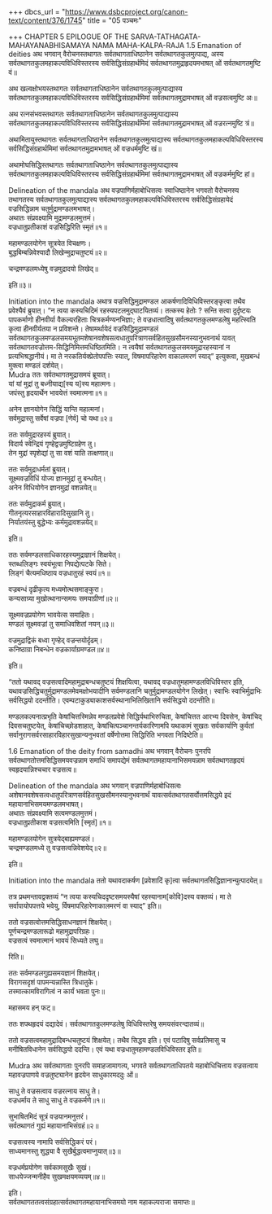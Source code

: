 +++
dbcs_url = "https://www.dsbcproject.org/canon-text/content/376/1745"
title = "05 पञ्चमः"

+++
CHAPTER 5
EPILOGUE OF THE SARVA-TATHAGATA-MAHAYANABHISAMAYA
NAMA MAHA-KALPA-RAJA
1.5 Emanation of deities
अथ भगवान् वैरोचनस्तथागतः सर्वतथागताधिष्ठानेन सर्वतथागतकुलमुत्पाद्य, अस्य सर्वतथागतकुलमहाकल्पविधिविस्तरस्य सर्वसिद्धिसंग्रहार्थमिदं सर्वतथागतमुद्राहृदयमभाषत् ओं सर्वतथागतमुष्टि वं॥

अथ खल्वक्षोभयस्तथागतः सर्वतथागताधिष्ठानेन सर्वतथागतकुलमुत्पाद्यास्य सर्वतथागतकुलमहाकल्पविधिविस्तरस्य सर्वसिद्धिसंग्रहार्थमिमां सर्वतथागतमुद्रामभाषत् ओं वज्रसत्वमुष्टि अः॥

अथ रत्नसंभवस्तथागतः सर्वतथागताधिष्ठानेन सर्वतथागतकुलमुत्पाद्यास्य सर्वतथागतकुलमहाकल्पविधिविस्तरस्य सर्वसिद्धिसंग्रहार्थमिमां सर्वतथागतमुद्रामभाषत् ओं वज्ररत्नमुष्टि त्रं॥

अथामितायुस्तथागतः सर्वतथागताधिष्ठानेन सर्वतथागतकुलमुत्पाद्यास्य सर्वतथागतकुलमहाकल्पविधिविस्तरस्य सर्वसिद्धिसंग्रहार्थमिमां सर्वतथागतमुद्रामभाषत् ओं वज्रधर्ममुष्टि खं॥

अथामोघसिद्धिस्तथागतः सर्वतथागताधिष्ठानेन सर्वतथागतकुलमुत्पाद्यास्य सर्वतथागतकुलमहाकल्पविधिविस्तरस्य सर्वसिद्धिसंग्रहार्थमिमां सर्वतथागतमुद्रामभाषत् ओं वज्रकर्ममुष्टि हां॥

Delineation of the mandala
अथ वज्रपाणिर्महाबोधिसत्वः स्वाधिष्ठानेन भगवतो वैरोचनस्य तथागतस्य सर्वतथागतकुलमुत्पाद्यास्य सर्वतथागतकुलमहाकल्पविधिविस्तरस्य सर्वसिद्धिसंग्रहायेदं वज्रसिद्धिन्नाम चतुर्मुद्रामण्डलमभाषत्।  
अथातः संप्रवक्ष्यामि मुद्रामण्डलमुत्तमं।  
वज्रधातुप्रतीकाशं वज्रसिद्धिरिति स्मृतं॥१॥

महामण्डलयोगेन सूत्रयेत विचक्षणः।  
बुद्धबिम्बन्निवेश्यादौ लिखेन्मुद्राचतुष्टयं॥२॥

चन्द्रमण्डलमध्येषु वज्रमुद्रादयो लिखेद्॥

इति॥३॥

Initiation into the mandala
अथात्र वज्रसिद्धिमुद्रामण्डल आकर्षणादिविधिविस्तरङ्कृत्वा तथैव प्रवेश्यैवं ब्रुयात्। “न त्वया कस्यचिदिमं रहस्यपटलमुद्घाटयितव्यं। तत्कस्य हेतोः ? सन्ति सत्वा दुर्दृष्टयः पापकर्माणो हीनवीर्या वैकल्यरहिताः चित्रकर्मण्यनभिज्ञाः; ते वज्रधात्वादिषु सर्वतथागतकुलमण्डलेषु महत्स्विति कृत्वा हीनवीर्यतया न प्रविशन्ते। तेषामर्थायेदं वज्रसिद्धिमुद्रामण्डलं सर्वतथागतकुलमण्डलसमयभूतमशेषानवशेषसत्वधातुपरित्राणसर्वहितसुखसौमनस्यानुभवनार्थ यावत् सर्वतथागतवज्रोत्तम-सिद्धिनिमित्तमधिष्ठितमिति। न त्वयैषां सर्वतथागतकुलसमयमुद्रारहस्यानां न प्रत्यभिश्रद्धानीयं। मा ते नरकतिर्यक्प्रेतोपपत्तिः स्यात्, विषमापरिहारेण वाकालमरणं स्याद्” इत्युक्त्वा, मुखबन्धं मुक्त्वा मण्डलं दर्शयेत्।  
Mudra
ततः सर्वतथागतमुद्रासमयं ब्रूयात्।  
यां यां मुद्रां तु बध्नीयाद्य[स्य य]स्य महात्मनः।  
जपंस्तु हृदयार्थेन भावयेत्तं स्वमात्मना॥१॥

अनेन ज्ञानयोगेन सिद्धिं यान्ति महात्मनां।  
सर्वमुद्रास्तु सर्वेषां वज्रपा [णेर्व] चो यथा॥२॥

ततः सर्वमुद्रारहस्यं ब्रुयात्।  
विदार्य स्वेन्द्रियं गृण्हेद्वज्रमुष्टिग्रहेण तु।  
तेन मुद्रां स्पृशेद्यां तु सा वशं याति तत्क्षणात्॥

ततः सर्वमुद्राधर्मतां ब्रुयात्।  
सूक्ष्मवज्रविधिं योज्य ज्ञानमुद्रां तु बन्धयेत्।  
अनेन विधियोगेन ज्ञानमुद्रां वशन्नयेत्॥

ततः सर्वमुद्राकर्म ब्रुयात्।  
गीतनृत्यरसाहारविहारादिसुखानि तु।  
निर्यातयंस्तु बुद्धेभ्यः कर्ममुद्रावशन्नयेद्॥

इति॥

ततः सर्वमण्डलसाधिकारहस्यमुद्राज्ञानं शिक्षयेत्।  
स्तब्धलिङ्गः स्वयंभूत्वा निपद्येत्पटके सिते।  
लिङ्गं चैत्यमधिष्ठाय वज्रधातुरहं स्वयं॥१॥

वज्रबन्धं दृढीकृत्य मध्यमोत्थसमाङ्कुरा।  
कन्यसाग्र्या मुखोत्थानान्समयः समयाग्रीणां॥२॥

सूक्ष्मवज्रप्रयोगेण भावयेत्स समाहितः।  
मण्डलं सूक्ष्मवज्रां तु समाधिवशितां नयन्॥३॥

वज्रमुद्राद्विकं बध्वा गृण्हेद् वज्रन्तयोर्दृढम्।  
कनिष्ठाग्रा निबन्धेन वज्रकार्याग्रमण्डल॥४॥

इति॥

“ततो यथावद् वज्रसत्वादिमहामुद्राबन्धचतुष्टयं शिक्षयित्वा, यथावद् वज्रधातुमहामण्डलविधिविस्तर इति, यथावज्रसिद्धिचतुर्मुद्रामण्डलमेवमक्षोभयादीनि सर्वमण्डलानि चतुर्मुद्रामण्डलयोगेन लिखेत्। स्वाभिः स्वाभिर्मुद्राभिः सर्वसिद्धयो ददन्तीति। एवम्पटाकुड्याकाशसर्वस्थानाभिलिखितानि सर्वसिद्धयो ददन्तीति॥

मण्डलकल्पनात्प्रभृति केषांचित्तस्मिन्नेव मण्डलप्रवेशे सिद्धिर्यथाभिरुचिता, केषांचित्तत आरभ्य दिवसेन, केषांचिद् दिवसचतुष्टयेत्, केषांचिच्छोडशाहात्, केषांचित्पञ्चानन्तर्यकारिणामपि यथाकामं सुखतः सर्वकार्याणि कुर्वतां सर्वानुरागसर्वरसाहारविहारसुखान्यनुभवतां वर्षेणोत्तमा सिद्धिरिति भगवता निदिष्टेति॥

1.6 Emanation of the deity from samadhi
अथ भगवान् वैरोचनः पुनरपि सर्वतथागतोत्तमसिद्धिसमयवज्रन्नाम समाधिं समापद्येमं सर्वतथागतमहायानाभिसमयन्नाम सर्वतथागतहृदयं स्वहृदयान्निश्चचार वज्रसत्व॥

Delineation of the mandala
अथ भगवान् वज्रपाणिर्महाबोधिसत्वः अशेषानवशेषसत्वधातुपरित्राणसर्वहितसुखसौमनस्यानुभवनार्थं यावत्सर्वतथागतसर्वोत्तमसिद्धये इदं महायानाभिसमयमण्डलमभाषत्।  
अथातः संप्रवक्ष्यामि सत्वमण्डलमुत्तमं।  
वज्रधातुप्रतीकाश वज्रसत्वमिति [स्मृतं]॥१॥

महामण्डलयोगेन सुत्रयेद्बाह्यमण्डलं।  
चन्द्रमण्डलमध्ये तु वज्रसत्वन्निवेशयेद्॥२॥

इति॥

Initiation into the mandala
ततो यथावदाकर्षण [प्रवेशादिं कृ]त्वा सर्वतथागतसिद्धिज्ञानान्युत्पादयेत्॥

तत्र प्रथमन्तावद्वक्तव्यं “न त्वया कस्यचिददृष्टसमयस्यैषां रहस्यानाम[कोवि]दस्य वक्तव्यं। मा ते सर्वापायोपपत्तये भवेयु, र्विषमापरिहारेणाकालमरणं वा स्याद्” इति॥

ततो वज्रसत्वोत्तमसिद्धिसाधनज्ञानं शिक्षयेत्।  
पूर्णचन्द्रमण्डलारूढो महामुद्रापरिग्रहः।  
वज्रसत्वं स्वमात्मानं भावयं सिध्यते लघु॥

रिति॥

ततः सर्वमण्डलगुह्यसमयज्ञानं शिक्षयेत्।  
विरागसदृशं पापमन्यन्नास्ति त्रिधातुके।  
तस्मात्कामविरागित्वं न कार्यं भवता पुनः॥

महासमय हन् फट्॥

ततः शपथहृदयं दद्यादेवं। सर्वतथागतकुलमण्डलेषु विधिविस्तरेषु समयसंवरन्दातव्यं॥

ततो वज्रसत्वमहामुद्रादिबन्धचतुष्टयं शिक्षयेत्। तथैव सिद्धय इति। एवं पटादिषु सर्वप्रतिमासु च मनीषितविधानेन सर्वसिद्धयो ददन्ति। एवं यथा वज्रधातुमहामण्डलविधिविस्तर इति॥

Mudra
अथ सर्वतथागताः पुनरपि समाहजामागत्य, भगवते सर्वतथागताधिपतये महाबोधिचित्ताय वज्रसत्वाय महावज्रपाणये वज्रतुष्ट्यानेन हृदयेन साधुकारमददुः ओं॥

साधु ते वज्रसत्वाय वज्ररत्नाय साधु ते।  
वज्रधर्माय ते साधु साधु ते वज्रकर्मणे॥१॥

सुभाषितमिदं सूत्रं वज्रयानमनुत्तरं।  
सर्वतथागतं गुह्यं महायानाभिसंग्रहं॥२॥

वज्रसत्वस्य नामापि सर्वसिद्धिकरं परं।  
साध्यमानस्तु शुद्ध्या वै सुखैर्बुद्धत्वमाप्नुयात्॥३॥

वज्रधर्मप्रयोगेण सर्वकामसुखैः सुखं।  
साधयेज्जन्मनीहैव सुखमक्षयमव्ययम्॥४॥

इति।  
सर्वतथागततत्वसंग्रहात्सर्वतथागतमहायानाभिसमयो नाम महाकल्पराजा समाप्तः॥

